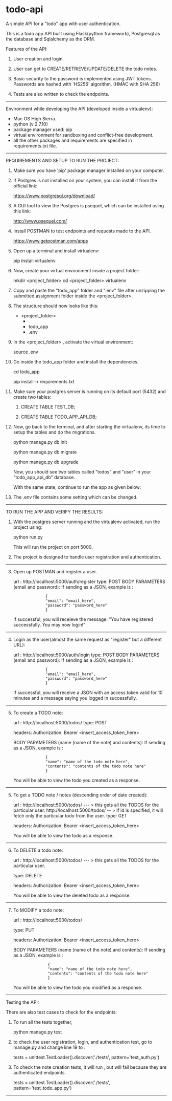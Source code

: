 # todo-api
A simple API for a "todo" app with user authentication.

This is a todo app API built using Flask(python framework), Postgresql as the database and Sqlalchemy as the ORM.

Features of the API:

1. User creation and login.

2. User can get to CREATE/RETRIEVE/UPDATE/DELETE the todo notes.

3. Basic security to the password is implemented using JWT tokens. Passwords are hashed with 'HS256' algorithm. (HMAC with SHA 256)

4. Tests are also written to check the endpoints.

**************************************************************************************************************
Environment while developing the API (developed inside a virtualenv):

- Mac OS High Sierra.
- python (v 2.7.10)
- package manager used: pip
- virtual environment for sandboxing and conflict-free development.
- all the other packages and requirements are specified in requirements.txt file.

**************************************************************************************************************

REQUIREMENTS AND SETUP TO RUN THE PROJECT:

1. Make sure you have 'pip' package manager installed on your computer.

2. If Postgres is not installed on your system, you can install it from the official link:

      https://www.postgresql.org/download/

3. A GUI tool to view the Postgres is psequel, which can be installed using this link:

      http://www.psequel.com/

4. Install POSTMAN to test endpoints and requests made to the API.

      https://www.getpostman.com/apps

5. Open up a terminal and install virtualenv:

      pip install virtualenv

6. Now, create your virtual environment inside a project folder:

      mkdir <project_folder>
      cd <project_folder>
      virtualenv <ENV>

7. Copy and paste the "todo_app" folder and ".env" file after unzipping the submitted assignment folder inside the <project_folder>.

8. The structure should now looks like this:

      - <project_folder>
          - <ENV>
          - todo_app
          - .env

9. In the <project_folder> , activate the virtual environment:

      source .env

10. Go inside the todo_app folder and install the dependencies.

      cd todo_app

      pip install -r requirements.txt

11. Make sure your postgres server is running on its default port (5432) and create two tables:

    1. CREATE TABLE TEST_DB;

    2. CREATE TABLE TODO_APP_API_DB;

12. Now, go back to the terminal, and after starting the virtualenv, its time to setup the tables and do the migrations.

    python manage.py db init

    python manage.py db migrate

    python manage.py db upgrade

    Now, you should see two tables called "todos" and "user" in your "todo_app_api_db" database.

    With the same state, continue to run the app as given below:

13. The .env file contains some setting which can be changed.

**************************************************************************************************************

TO RUN THE APP AND VERIFY THE RESULTS:

1.  With the postgres server running and the virtualenv activated, run the project using:

      python run.py

      This will run the project on port 5000.

2.  The project is designed to handle user registration and authentication.

**************************************************************************************************************
3.  Open up POSTMAN and register a user.

    url : http://localhost:5000/auth/register
    type: POST
    BODY PARAMETERS (email and password): If sending as a JSON, example is :

                      {
                      "email": "email_here",
                      "password": "password_here"
                      }

    If successful, you will receieve the message: "You have registered successfully. You may now login!"

**************************************************************************************************************

4.  Login as the user(almost the same request as "register" but a different URL):

    url : http://localhost:5000/auth/login
    type: POST
    BODY PARAMETERS (email and password): If sending as a JSON, example is :

                      {
                      "email": "email_here",
                      "password": "password_here"
                      }

    If successful, you will receive a JSON with an access token valid for 10 minutes and a message saying you logged in successfully.

**************************************************************************************************************

5.  To create a TODO note:

    url : http://localhost:5000/todos/
    type: POST

    headers: Authorization: Bearer <insert_access_token_here>

    BODY PARAMETERS (name (name of the note) and contents): If sending as a JSON, example is :

                      {
                      "name": "name of the todo note here",
                      "contents": "contents of the todo note here"
                      }

    You will be able to view the todo you created as a response.

**************************************************************************************************************

5. To get a TODO note / notes (descending order of date created):

    url : http://localhost:5000/todos/     --- > this gets all the TODOS for the particular user.
          http://localhost:5000/todos/<todo-id>  -- > if id is specified, it will fetch only the particular todo from the user.
    type: GET

    headers: Authorization: Bearer <insert_access_token_here>


    You will be able to view the todo as a response.

**************************************************************************************************************

6. To DELETE a todo note:

    url : http://localhost:5000/todos/<todo-id>    --- > this gets all the TODOS for the particular user.

    type: DELETE

    headers: Authorization: Bearer <insert_access_token_here>


    You will be able to view the deleted todo as a response.

**************************************************************************************************************

7. To MODIFY a todo note:


    url : http://localhost:5000/todos/

    type: PUT

    headers: Authorization: Bearer <insert_access_token_here>

    BODY PARAMETERS (name (name of the note) and contents): If sending as a JSON, example is :

                      {
                      "name": "name of the todo note here",
                      "contents": "contents of the todo note here"
                      }

    You will be able to view the todo you modified as a response.
**************************************************************************************************************



Testing the API:

There are also test cases to check for the endpoints:

1. To run all the tests together,

    python manage.py test


2. to check the user registration, login, and authentication test, go to manage.py and change line 19 to :

    tests = unittest.TestLoader().discover('./tests', pattern='test_auth.py')

3. To check the note creation tests, it will run , but will fail because they are authenticated endpoints.

    tests = unittest.TestLoader().discover('./tests', pattern='test_todo_app.py')


**************************************************************************************************************
